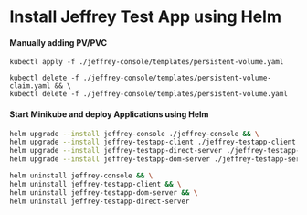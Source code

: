 # Install Jeffrey Test App using Helm

#### Manually adding PV/PVC
```
kubectl apply -f ./jeffrey-console/templates/persistent-volume.yaml

kubectl delete -f ./jeffrey-console/templates/persistent-volume-claim.yaml && \
kubectl delete -f ./jeffrey-console/templates/persistent-volume.yaml
```

#### Start Minikube and deploy Applications using Helm

```bash
helm upgrade --install jeffrey-console ./jeffrey-console && \
helm upgrade --install jeffrey-testapp-client ./jeffrey-testapp-client  && \
helm upgrade --install jeffrey-testapp-direct-server ./jeffrey-testapp-server --set mode=direct && \
helm upgrade --install jeffrey-testapp-dom-server ./jeffrey-testapp-server --set mode=dom
```

```bash
helm uninstall jeffrey-console && \
helm uninstall jeffrey-testapp-client && \
helm uninstall jeffrey-testapp-dom-server && \
helm uninstall jeffrey-testapp-direct-server
```
